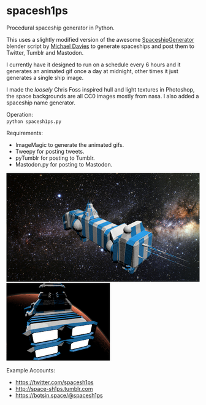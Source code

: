 # spacesh1ps
Procedural spaceship generator in Python.

This uses a slightly modified version of the awesome <a href="https://github.com/a1studmuffin/SpaceshipGenerator">SpaceshipGenerator</a> blender script by <a href="https://github.com/a1studmuffin">Michael Davies</a> to generate spaceships and post them to Twitter, Tumblr and Mastodon. 

I currently have it designed to run on a schedule every 6 hours and it generates an animated gif once a day at midnight, other times it just generates a single ship image.

I made the *loosely* Chris Foss inspired hull and light textures in Photoshop, the space backgrounds are all CC0 images mostly from nasa.  I also added a spaceship name generator.

Operation:</br>
`python spacesh1ps.py`

Requirements:
- ImageMagic to generate the animated gifs.
- Tweepy for posting tweets.
- pyTumblr for posting to Tumblr.
- Mastodon.py for posting to Mastodon.

![Spacesh1p](renders/spacesh1p.png)
![Animated Spacesh1p](renders/animated/animation.gif)
 
Example Accounts:
- https://twitter.com/spacesh1ps
- http://space-sh1ps.tumblr.com
- https://botsin.space/@spacesh1ps
